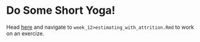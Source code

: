# Do Some Short Yoga! 
Head [here](http://datahub.berkeley.edu/hub/user-redirect/git-pull?repo=https://github.com/d-alex-hughes/241_revisions&branch=master&urlpath=rstudio) and navigate to `week_12>estimating_with_attrition.Rmd` to work on an exercize.